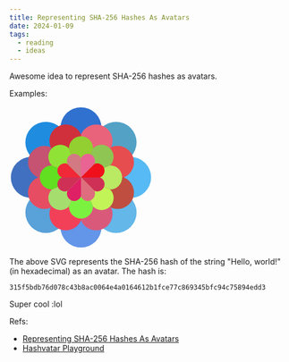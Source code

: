 ```yaml
---
title: Representing SHA-256 Hashes As Avatars
date: 2024-01-09
tags:
  - reading
  - ideas
---
```


Awesome idea to represent SHA-256 hashes as avatars.

Examples:

<svg xmlns="http://www.w3.org/2000/svg" viewBox="-1 -1 2 2" overflow="visible" width="16rem" height="16rem" class="mx-auto my-8 block"><g><path d="M 0 0 L 4.592425496802574e-17 -0.75 A 0.1875 0.1875 0 0 1 0.5303300858899107 -0.5303300858899106 Z" fill="hsl(198.56617647058826, 50%, 55%)" class="stroke-white dark:stroke-black transition-transform duration-150 ease-out" stroke-width="0.02" stroke-linejoin="round" style="transform: rotate(0.0625turn);"></path><path d="M 0 0 L 0.5303300858899107 -0.5303300858899106 A 0.1875 0.1875 0 0 1 0.75 0 Z" fill="hsl(202.31617647058826, 87.5%, 65%)" class="stroke-white dark:stroke-black transition-transform duration-150 ease-out" stroke-width="0.02" stroke-linejoin="round" style="transform: rotate(0.0625turn);"></path><path d="M 0 0 L 0.75 0 A 0.1875 0.1875 0 0 1 0.5303300858899107 0.5303300858899106 Z" fill="hsl(202.31617647058826, 75%, 65%)" class="stroke-white dark:stroke-black transition-transform duration-150 ease-out" stroke-width="0.02" stroke-linejoin="round" style="transform: rotate(0.0625turn);"></path><path d="M 0 0 L 0.5303300858899107 0.5303300858899106 A 0.1875 0.1875 0 0 1 4.592425496802574e-17 0.75 Z" fill="hsl(217.31617647058826, 75%, 65%)" class="stroke-white dark:stroke-black transition-transform duration-150 ease-out" stroke-width="0.02" stroke-linejoin="round" style="transform: rotate(0.0625turn);"></path><path d="M 0 0 L 4.592425496802574e-17 0.75 A 0.1875 0.1875 0 0 1 -0.5303300858899106 0.5303300858899107 Z" fill="hsl(206.06617647058826, 62.5%, 60%)" class="stroke-white dark:stroke-black transition-transform duration-150 ease-out" stroke-width="0.02" stroke-linejoin="round" style="transform: rotate(0.0625turn);"></path><path d="M 0 0 L -0.5303300858899106 0.5303300858899107 A 0.1875 0.1875 0 0 1 -0.75 9.184850993605148e-17 Z" fill="hsl(217.31617647058826, 50%, 50%)" class="stroke-white dark:stroke-black transition-transform duration-150 ease-out" stroke-width="0.02" stroke-linejoin="round" style="transform: rotate(0.0625turn);"></path><path d="M 0 0 L -0.75 9.184850993605148e-17 A 0.1875 0.1875 0 0 1 -0.5303300858899107 -0.5303300858899106 Z" fill="hsl(206.06617647058826, 75%, 50%)" class="stroke-white dark:stroke-black transition-transform duration-150 ease-out" stroke-width="0.02" stroke-linejoin="round" style="transform: rotate(0.0625turn);"></path><path d="M 0 0 L -0.5303300858899107 -0.5303300858899106 A 0.1875 0.1875 0 0 1 -1.3777276490407724e-16 -0.75 Z" fill="hsl(215.44117647058826, 62.5%, 50%)" class="stroke-white dark:stroke-black transition-transform duration-150 ease-out" stroke-width="0.02" stroke-linejoin="round" style="transform: rotate(0.0625turn);"></path><path d="M 0 0 L -1.1004333276302544e-16 -0.5990480021920982 A 0.14976200054802455 0.14976200054802455 0 0 1 0.4235909046062863 -0.4235909046062865 Z" fill="hsl(-10.374999999999972, 75%, 65%)" class="stroke-white dark:stroke-black transition-transform duration-150 ease-out" stroke-width="0.02" stroke-linejoin="round" style=""></path><path d="M 0 0 L 0.4235909046062863 -0.4235909046062865 A 0.14976200054802455 0.14976200054802455 0 0 1 0.5990480021920982 -1.4672444368403393e-16 Z" fill="hsl(-0.9999999999999716, 75%, 60%)" class="stroke-white dark:stroke-black transition-transform duration-150 ease-out" stroke-width="0.02" stroke-linejoin="round" style=""></path><path d="M 0 0 L 0.5990480021920982 -1.4672444368403393e-16 A 0.14976200054802455 0.14976200054802455 0 0 1 0.4235909046062869 0.4235909046062859 Z" fill="hsl(6.500000000000028, 50%, 50%)" class="stroke-white dark:stroke-black transition-transform duration-150 ease-out" stroke-width="0.02" stroke-linejoin="round" style=""></path><path d="M 0 0 L 0.4235909046062869 0.4235909046062859 A 0.14976200054802455 0.14976200054802455 0 0 1 1.8340555460504243e-16 0.5990480021920982 Z" fill="hsl(-15.999999999999972, 62.5%, 60%)" class="stroke-white dark:stroke-black transition-transform duration-150 ease-out" stroke-width="0.02" stroke-linejoin="round" style=""></path><path d="M 0 0 L 1.8340555460504243e-16 0.5990480021920982 A 0.14976200054802455 0.14976200054802455 0 0 1 -0.4235909046062866 0.4235909046062862 Z" fill="hsl(-8.499999999999972, 87.5%, 60%)" class="stroke-white dark:stroke-black transition-transform duration-150 ease-out" stroke-width="0.02" stroke-linejoin="round" style=""></path><path d="M 0 0 L -0.4235909046062866 0.4235909046062862 A 0.14976200054802455 0.14976200054802455 0 0 1 -0.5990480021920982 2.2008666552605089e-16 Z" fill="hsl(-8.499999999999972, 75%, 60%)" class="stroke-white dark:stroke-black transition-transform duration-150 ease-out" stroke-width="0.02" stroke-linejoin="round" style=""></path><path d="M 0 0 L -0.5990480021920982 2.2008666552605089e-16 A 0.14976200054802455 0.14976200054802455 0 0 1 -0.42359090460628696 -0.42359090460628585 Z" fill="hsl(-15.999999999999972, 50%, 55%)" class="stroke-white dark:stroke-black transition-transform duration-150 ease-out" stroke-width="0.02" stroke-linejoin="round" style=""></path><path d="M 0 0 L -0.42359090460628696 -0.42359090460628585 A 0.14976200054802455 0.14976200054802455 0 0 1 -2.5676777644705936e-16 -0.5990480021920982 Z" fill="hsl(-4.749999999999972, 62.5%, 50%)" class="stroke-white dark:stroke-black transition-transform duration-150 ease-out" stroke-width="0.02" stroke-linejoin="round" style=""></path><path d="M 0 0 L -1.886978927850554e-16 -0.4402386360737625 A 0.11005965901844063 0.11005965901844063 0 0 1 0.3112957249080742 -0.311295724908074 Z" fill="hsl(88.4264705882353, 50%, 55%)" class="stroke-white dark:stroke-black transition-transform duration-150 ease-out" stroke-width="0.02" stroke-linejoin="round" style="transform: rotate(0.0625turn);"></path><path d="M 0 0 L 0.3112957249080742 -0.311295724908074 A 0.11005965901844063 0.11005965901844063 0 0 1 0.4402386360737625 -2.156547346114919e-16 Z" fill="hsl(80.9264705882353, 75%, 65%)" class="stroke-white dark:stroke-black transition-transform duration-150 ease-out" stroke-width="0.02" stroke-linejoin="round" style="transform: rotate(0.0625turn);"></path><path d="M 0 0 L 0.4402386360737625 -2.156547346114919e-16 A 0.11005965901844063 0.11005965901844063 0 0 1 0.31129572490807456 0.3112957249080737 Z" fill="hsl(79.0514705882353, 87.5%, 65%)" class="stroke-white dark:stroke-black transition-transform duration-150 ease-out" stroke-width="0.02" stroke-linejoin="round" style="transform: rotate(0.0625turn);"></path><path d="M 0 0 L 0.31129572490807456 0.3112957249080737 A 0.11005965901844063 0.11005965901844063 0 0 1 2.426115764379284e-16 0.4402386360737625 Z" fill="hsl(99.6764705882353, 87.5%, 60%)" class="stroke-white dark:stroke-black transition-transform duration-150 ease-out" stroke-width="0.02" stroke-linejoin="round" style="transform: rotate(0.0625turn);"></path><path d="M 0 0 L 2.426115764379284e-16 0.4402386360737625 A 0.11005965901844063 0.11005965901844063 0 0 1 -0.31129572490807417 0.311295724908074 Z" fill="hsl(90.3014705882353, 62.5%, 65%)" class="stroke-white dark:stroke-black transition-transform duration-150 ease-out" stroke-width="0.02" stroke-linejoin="round" style="transform: rotate(0.0625turn);"></path><path d="M 0 0 L -0.31129572490807417 0.311295724908074 A 0.11005965901844063 0.11005965901844063 0 0 1 -0.4402386360737625 1.0515893304222306e-15 Z" fill="hsl(99.6764705882353, 75%, 50%)" class="stroke-white dark:stroke-black transition-transform duration-150 ease-out" stroke-width="0.02" stroke-linejoin="round" style="transform: rotate(0.0625turn);"></path><path d="M 0 0 L -0.4402386360737625 1.0515893304222306e-15 A 0.11005965901844063 0.11005965901844063 0 0 1 -0.31129572490807406 -0.31129572490807417 Z" fill="hsl(88.4264705882353, 75%, 55%)" class="stroke-white dark:stroke-black transition-transform duration-150 ease-out" stroke-width="0.02" stroke-linejoin="round" style="transform: rotate(0.0625turn);"></path><path d="M 0 0 L -0.31129572490807406 -0.31129572490807417 A 0.11005965901844063 0.11005965901844063 0 0 1 -1.0785461722486672e-15 -0.4402386360737625 Z" fill="hsl(82.8014705882353, 62.5%, 50%)" class="stroke-white dark:stroke-black transition-transform duration-150 ease-out" stroke-width="0.02" stroke-linejoin="round" style="transform: rotate(0.0625turn);"></path><path d="M 0 0 L -6.522892241404572e-16 -0.26625 A 0.0665625 0.0665625 0 0 1 0.18826718049091865 -0.1882671804909179 Z" fill="hsl(-21.68382352941174, 75%, 65%)" class="stroke-white dark:stroke-black transition-transform duration-150 ease-out" stroke-width="0.02" stroke-linejoin="round" style=""></path><path d="M 0 0 L 0.18826718049091865 -0.1882671804909179 A 0.0665625 0.0665625 0 0 1 0.26625 -1.9563732616378965e-16 Z" fill="hsl(-2.9338235294117396, 87.5%, 50%)" class="stroke-white dark:stroke-black transition-transform duration-150 ease-out" stroke-width="0.02" stroke-linejoin="round" style=""></path><path d="M 0 0 L 0.26625 -1.9563732616378965e-16 A 0.0665625 0.0665625 0 0 1 0.1882671804909189 0.18826718049091762 Z" fill="hsl(-14.18382352941174, 62.5%, 50%)" class="stroke-white dark:stroke-black transition-transform duration-150 ease-out" stroke-width="0.02" stroke-linejoin="round" style=""></path><path d="M 0 0 L 0.1882671804909189 0.18826718049091762 A 0.0665625 0.0665625 0 0 1 -2.6101457181287784e-16 0.26625 Z" fill="hsl(-8.55882352941174, 62.5%, 65%)" class="stroke-white dark:stroke-black transition-transform duration-150 ease-out" stroke-width="0.02" stroke-linejoin="round" style=""></path><path d="M 0 0 L -2.6101457181287784e-16 0.26625 A 0.0665625 0.0665625 0 0 1 -0.18826718049091795 0.18826718049091862 Z" fill="hsl(-21.68382352941174, 75%, 50%)" class="stroke-white dark:stroke-black transition-transform duration-150 ease-out" stroke-width="0.02" stroke-linejoin="round" style=""></path><path d="M 0 0 L -0.18826718049091795 0.18826718049091862 A 0.0665625 0.0665625 0 0 1 -0.26625 1.1741535641717214e-15 Z" fill="hsl(-14.18382352941174, 62.5%, 50%)" class="stroke-white dark:stroke-black transition-transform duration-150 ease-out" stroke-width="0.02" stroke-linejoin="round" style=""></path><path d="M 0 0 L -0.26625 1.1741535641717214e-15 A 0.0665625 0.0665625 0 0 1 -0.18826718049091828 -0.18826718049091828 Z" fill="hsl(-4.80882352941174, 87.5%, 55%)" class="stroke-white dark:stroke-black transition-transform duration-150 ease-out" stroke-width="0.02" stroke-linejoin="round" style=""></path><path d="M 0 0 L -0.18826718049091828 -0.18826718049091828 A 0.0665625 0.0665625 0 0 1 -7.175016661950537e-16 -0.26625 Z" fill="hsl(-6.68382352941174, 50%, 65%)" class="stroke-white dark:stroke-black transition-transform duration-150 ease-out" stroke-width="0.02" stroke-linejoin="round" style=""></path></g></svg>

The above SVG represents the SHA-256 hash of the string "Hello, world!" (in
hexadecimal) as an avatar. The hash is:

```
315f5bdb76d078c43b8ac0064e4a0164612b1fce77c869345bfc94c75894edd3
```

Super cool :lol

Refs:

- [Representing SHA-256 Hashes As Avatars](https://francoisbest.com/posts/2021/hashvatars)
- [Hashvatar Playground](https://francoisbest.com/hashvatar)
